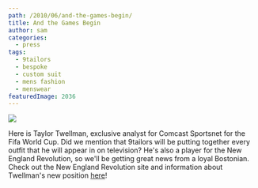 ```yaml
---
path: /2010/06/and-the-games-begin/
title: And the Games Begin
author: sam
categories: 
  - press
tags: 
  - 9tailors
  - bespoke
  - custom suit
  - mens fashion
  - menswear
featuredImage: 2036
---
```

[![](http://1.bp.blogspot.com/_20LDsLnO2rk/TBQyqEBe6wI/AAAAAAAAAO8/Stv6HBS7e-k/s320/ImgDyn.cfm.jpeg)](http://1.bp.blogspot.com/_20LDsLnO2rk/TBQyqEBe6wI/AAAAAAAAAO8/Stv6HBS7e-k/s1600/ImgDyn.cfm.jpeg)  

Here is Taylor Twellman, exclusive analyst for Comcast Sportsnet for the Fifa World Cup. Did we mention that 9tailors will be putting together every outfit that he will appear in on television? He's also a player for the New England Revolution, so we'll be getting great news from a loyal Bostonian. Check out the New England Revolution site and information about Twellman's new position [here](http://www.revolutionsoccer.net/search/index.cfm?ac=searchdetail&pid=43172&pcid=115)!